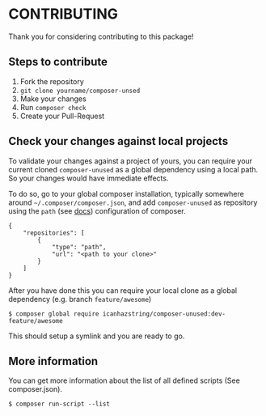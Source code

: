 # CONTRIBUTING

Thank you for considering contributing to this package!

## Steps to contribute

1. Fork the repository
2. `git clone yourname/composer-unsed`
3. Make your changes
4. Run `composer check`
5. Create your Pull-Request

## Check your changes against local projects

To validate your changes against a project of yours, you can require your current cloned `composer-unused`
as a global dependency using a local path. So your changes would have immediate effects.

To do so, go to your global composer installation, typically somewhere around `~/.composer/composer.json`, and add
`composer-unused` as repository using the `path` (see [docs](https://getcomposer.org/doc/05-repositories.md#path)) 
configuration of composer.

    {
        "repositories": [
            {
                "type": "path",
                "url": "<path to your clone>"
            }
        ]
    }
    
After you have done this you can require your local clone as a global dependency (e.g. branch `feature/awesome`)

    $ composer global require icanhazstring/composer-unused:dev-feature/awesome
    
This should setup a symlink and you are ready to go. 

## More information

You can get more information about the list of all defined scripts (See composer.json).

    $ composer run-script --list
